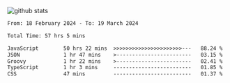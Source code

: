 
![github stats](https://github-readme-stats.vercel.app/api?username=realmahd1&show_icons=true&theme=codeSTACKr&hide_rank=true&count_private=true)

<!--START_SECTION:waka-->

```txt
From: 18 February 2024 - To: 19 March 2024

Total Time: 57 hrs 5 mins

JavaScript        50 hrs 22 mins  >>>>>>>>>>>>>>>>>>>>>>---   88.24 %
JSON              1 hr 47 mins    >------------------------   03.15 %
Groovy            1 hr 22 mins    >------------------------   02.41 %
TypeScript        1 hr 3 mins     -------------------------   01.85 %
CSS               47 mins         -------------------------   01.37 %
```

<!--END_SECTION:waka-->
